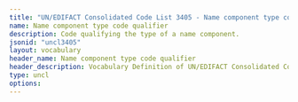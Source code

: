 ```yaml
---
title: "UN/EDIFACT Consolidated Code List 3405 - Name component type code qualifier (20B) JSON-LD Vocabulary"
name: Name component type code qualifier
description: Code qualifying the type of a name component.
jsonid: "uncl3405"
layout: vocabulary
header_name: Name component type code qualifier
header_description: Vocabulary Definition of UN/EDIFACT Consolidated Code List 3405 - Name component type code qualifier (20B) semantics in HTML format. JSON-LD format is available at [uncl3405.jsonld](/vocabulary/uncl3405.jsonld)
type: uncl
options:
---
```

